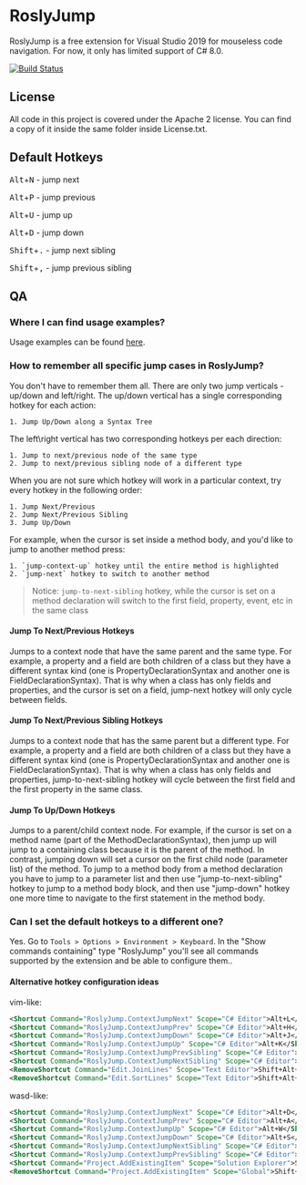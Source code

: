 # RoslyJump

RoslyJump is a free extension for Visual Studio 2019 for mouseless code navigation. For now, it only has limited support of C# 8.0.

[![Build Status](https://sapehin.visualstudio.com/RoslyJump/_apis/build/status/psxvoid.RoslyJump?branchName=main)](https://sapehin.visualstudio.com/RoslyJump/_build/latest?definitionId=4&branchName=main)

## License

All code in this project is covered under the Apache 2 license. You can find a copy of it inside the same folder inside License.txt.

## Default Hotkeys

<kbd>Alt</kbd>+<kbd>N</kbd> - jump next

<kbd>Alt</kbd>+<kbd>P</kbd> - jump previous

<kbd>Alt</kbd>+<kbd>U</kbd> - jump up

<kbd>Alt</kbd>+<kbd>D</kbd> - jump down

<kbd>Shift</kbd>+<kbd>.</kbd> - jump next sibling

<kbd>Shift</kbd>+<kbd>,</kbd> - jump previous sibling

## QA

### Where I can find usage examples?

Usage examples can be found [here](https://github.com/psxvoid/RoslyJump/readme-examples.md).

### How to remember all specific jump cases in RoslyJump?

You don't have to remember them all. There are only two jump verticals - up/down and left/right. The up/down vertical has a single corresponding hotkey for each action:

    1. Jump Up/Down along a Syntax Tree

The left\right vertical has two corresponding hotkeys per each direction:

    1. Jump to next/previous node of the same type
    2. Jump to next/previous sibling node of a different type

When you are not sure which hotkey will work in a particular context, try every hotkey in the following order:

    1. Jump Next/Previous
    2. Jump Next/Previous Sibling
    3. Jump Up/Down

For example, when the cursor is set inside a method body, and you'd like to jump to another method press:

    1. `jump-context-up` hotkey until the entire method is highlighted
    2. `jump-next` hotkey to switch to another method

> Notice: `jump-to-next-sibling` hotkey, while the cursor is set on a method declaration will switch to the first field, property, event, etc in the same class

#### Jump To Next/Previous Hotkeys

Jumps to a context node that have the same parent and the same type. For example, a property and a field are both children of a class but they have a different syntax kind (one is PropertyDeclarationSyntax and another one is FieldDeclarationSyntax). That is why when a class has only fields and properties, and the cursor is set on a field, jump-next hotkey will only cycle between fields.

#### Jump To Next/Previous Sibling Hotkeys

Jumps to a context node that has the same parent but a different type. For example, a property and a field are both children of a class but they have a different syntax kind (one is PropertyDeclarationSyntax and another one is FieldDeclarationSyntax). That is why when a class has only fields and properties, jump-to-next-sibling hotkey will cycle between the first field and the first property in the same class.

#### Jump To Up/Down Hotkeys

Jumps to a parent/child context node. For example, if the cursor is set on a method name (part of the MethodDeclarationSyntax), then jump up will jump to a containing class because it is the parent of the method. In contrast, jumping down will set a cursor on the first child node (parameter list) of the method. To jump to a method body from a method declaration you have to jump to a parameter list and then use "jump-to-next-sibling" hotkey to jump to a method body block, and then use "jump-down" hotkey one more time to navigate to the first statement in the method body.

### Can I set the default hotkeys to a different one?

Yes. Go to `Tools > Options > Environment > Keyboard`. In the "Show commands containing" type "RoslyJump" you'll see all commands supported by the extension and be able to configure them..

#### Alternative hotkey configuration ideas

vim-like:

```xml
<Shortcut Command="RoslyJump.ContextJumpNext" Scope="C# Editor">Alt+L</Shortcut>
<Shortcut Command="RoslyJump.ContextJumpPrev" Scope="C# Editor">Alt+H</Shortcut>
<Shortcut Command="RoslyJump.ContextJumpDown" Scope="C# Editor">Alt+J</Shortcut>
<Shortcut Command="RoslyJump.ContextJumpUp" Scope="C# Editor">Alt+K</Shortcut>
<Shortcut Command="RoslyJump.ContextJumpPrevSibling" Scope="C# Editor">Shift+Alt+H</Shortcut>
<Shortcut Command="RoslyJump.ContextJumpNextSibling" Scope="C# Editor">Shift+Alt+L</Shortcut>
<RemoveShortcut Command="Edit.JoinLines" Scope="Text Editor">Shift+Alt+L, Shift+Alt+J</RemoveShortcut>
<RemoveShortcut Command="Edit.SortLines" Scope="Text Editor">Shift+Alt+L, Shift+Alt+S</RemoveShortcut>
```

wasd-like:

```xml
<Shortcut Command="RoslyJump.ContextJumpNext" Scope="C# Editor">Alt+D</Shortcut>
<Shortcut Command="RoslyJump.ContextJumpPrev" Scope="C# Editor">Alt+A</Shortcut>
<Shortcut Command="RoslyJump.ContextJumpUp" Scope="C# Editor">Alt+W</Shortcut>
<Shortcut Command="RoslyJump.ContextJumpDown" Scope="C# Editor">Alt+S</Shortcut>
<Shortcut Command="RoslyJump.ContextJumpNextSibling" Scope="C# Editor">Shift+Alt+D</Shortcut>
<Shortcut Command="RoslyJump.ContextJumpPrevSibling" Scope="C# Editor">Shift+Alt+A</Shortcut>
<Shortcut Command="Project.AddExistingItem" Scope="Solution Explorer">Shift+Alt+A</Shortcut>
<RemoveShortcut Command="Project.AddExistingItem" Scope="Global">Shift+Alt+A</RemoveShortcut>
```
